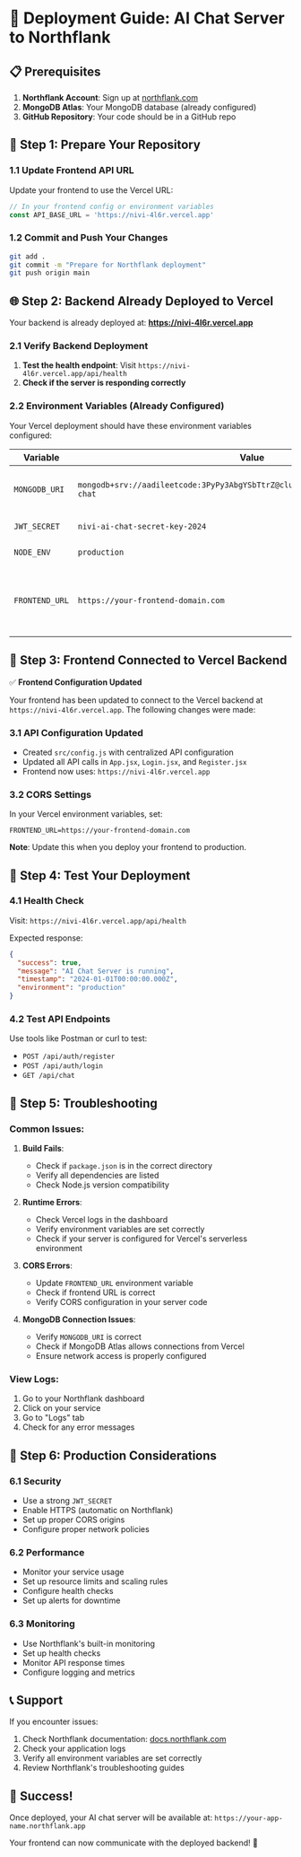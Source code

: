 # 🚀 Deployment Guide: AI Chat Server to Northflank

## 📋 Prerequisites

1. **Northflank Account**: Sign up at [northflank.com](https://northflank.com)
2. **MongoDB Atlas**: Your MongoDB database (already configured)
3. **GitHub Repository**: Your code should be in a GitHub repo

## 🔧 Step 1: Prepare Your Repository

### 1.1 Update Frontend API URL
Update your frontend to use the Vercel URL:

```javascript
// In your frontend config or environment variables
const API_BASE_URL = 'https://nivi-4l6r.vercel.app'
```

### 1.2 Commit and Push Your Changes
```bash
git add .
git commit -m "Prepare for Northflank deployment"
git push origin main
```

## 🌐 Step 2: Backend Already Deployed to Vercel

Your backend is already deployed at: **https://nivi-4l6r.vercel.app**

### 2.1 Verify Backend Deployment

1. **Test the health endpoint**: Visit `https://nivi-4l6r.vercel.app/api/health`
2. **Check if the server is responding correctly**

### 2.2 Environment Variables (Already Configured)

Your Vercel deployment should have these environment variables configured:

| Variable | Value | Description |
|----------|-------|-------------|
| `MONGODB_URI` | `mongodb+srv://aadileetcode:3PyPy3AbgYSbTtrZ@cluster0.ppfyozj.mongodb.net/ai-chat` | Your MongoDB connection string |
| `JWT_SECRET` | `nivi-ai-chat-secret-key-2024` | Your JWT secret key |
| `NODE_ENV` | `production` | Environment setting |
| `FRONTEND_URL` | `https://your-frontend-domain.com` | Your frontend URL (update when you deploy frontend) |

## 🔗 Step 3: Frontend Connected to Vercel Backend

✅ **Frontend Configuration Updated**

Your frontend has been updated to connect to the Vercel backend at `https://nivi-4l6r.vercel.app`. The following changes were made:

### 3.1 API Configuration Updated

- Created `src/config.js` with centralized API configuration
- Updated all API calls in `App.jsx`, `Login.jsx`, and `Register.jsx`
- Frontend now uses: `https://nivi-4l6r.vercel.app`

### 3.2 CORS Settings

In your Vercel environment variables, set:
```
FRONTEND_URL=https://your-frontend-domain.com
```

**Note**: Update this when you deploy your frontend to production.

## 🧪 Step 4: Test Your Deployment

### 4.1 Health Check
Visit: `https://nivi-4l6r.vercel.app/api/health`

Expected response:
```json
{
  "success": true,
  "message": "AI Chat Server is running",
  "timestamp": "2024-01-01T00:00:00.000Z",
  "environment": "production"
}
```

### 4.2 Test API Endpoints
Use tools like Postman or curl to test:
- `POST /api/auth/register`
- `POST /api/auth/login`
- `GET /api/chat`

## 🔧 Step 5: Troubleshooting

### Common Issues:

1. **Build Fails**:
   - Check if `package.json` is in the correct directory
   - Verify all dependencies are listed
   - Check Node.js version compatibility

2. **Runtime Errors**:
   - Check Vercel logs in the dashboard
   - Verify environment variables are set correctly
   - Check if your server is configured for Vercel's serverless environment

3. **CORS Errors**:
   - Update `FRONTEND_URL` environment variable
   - Check if frontend URL is correct
   - Verify CORS configuration in your server code

4. **MongoDB Connection Issues**:
   - Verify `MONGODB_URI` is correct
   - Check if MongoDB Atlas allows connections from Vercel
   - Ensure network access is properly configured

### View Logs:
1. Go to your Northflank dashboard
2. Click on your service
3. Go to "Logs" tab
4. Check for any error messages

## 🚀 Step 6: Production Considerations

### 6.1 Security
- Use a strong `JWT_SECRET`
- Enable HTTPS (automatic on Northflank)
- Set up proper CORS origins
- Configure proper network policies

### 6.2 Performance
- Monitor your service usage
- Set up resource limits and scaling rules
- Configure health checks
- Set up alerts for downtime

### 6.3 Monitoring
- Use Northflank's built-in monitoring
- Set up health checks
- Monitor API response times
- Configure logging and metrics

## 📞 Support

If you encounter issues:
1. Check Northflank documentation: [docs.northflank.com](https://docs.northflank.com)
2. Check your application logs
3. Verify all environment variables are set correctly
4. Review Northflank's troubleshooting guides

## 🎉 Success!

Once deployed, your AI chat server will be available at:
`https://your-app-name.northflank.app`

Your frontend can now communicate with the deployed backend! 🚀

